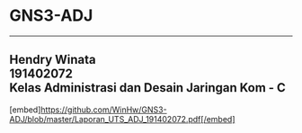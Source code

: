 # GNS3-ADJ
---
Hendry Winata \
191402072 \
Kelas Administrasi dan Desain Jaringan Kom - C
---
[embed]https://github.com/WinHw/GNS3-ADJ/blob/master/Laporan_UTS_ADJ_191402072.pdf[/embed]
